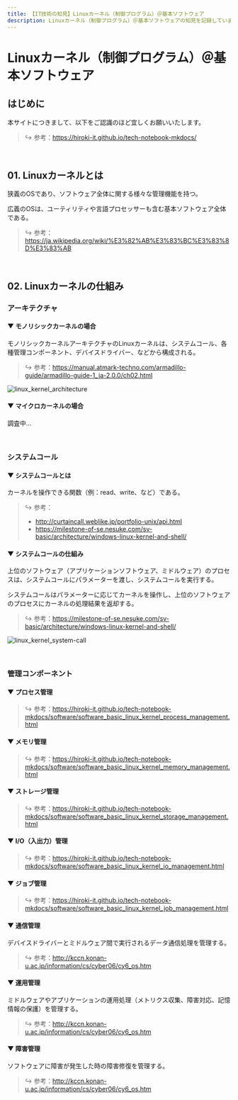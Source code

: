 ```yaml
---
title: 【IT技術の知見】Linuxカーネル（制御プログラム）＠基本ソフトウェア
description: Linuxカーネル（制御プログラム）＠基本ソフトウェアの知見を記録しています。
---
```


# Linuxカーネル（制御プログラム）＠基本ソフトウェア

## はじめに

本サイトにつきまして、以下をご認識のほど宜しくお願いいたします。



> ↪️ 参考：https://hiroki-it.github.io/tech-notebook-mkdocs/

<br>

## 01. Linuxカーネルとは

狭義のOSであり、ソフトウェア全体に関する様々な管理機能を持つ。

広義のOSは、ユーティリティや言語プロセッサーも含む基本ソフトウェア全体である。



> ↪️ 参考：https://ja.wikipedia.org/wiki/%E3%82%AB%E3%83%BC%E3%83%8D%E3%83%AB

<br>

## 02. Linuxカーネルの仕組み

### アーキテクチャ

#### ▼ モノリシックカーネルの場合

モノリシックカーネルアーキテクチャのLinuxカーネルは、システムコール、各種管理コンポーネント、デバイスドライバー、などから構成される。



> ↪️ 参考：https://manual.atmark-techno.com/armadillo-guide/armadillo-guide-1_ja-2.0.0/ch02.html

![linux_kernel_architecture](https://raw.githubusercontent.com/hiroki-it/tech-notebook/master/images/linux_kernel_architecture.png)

#### ▼ マイクロカーネルの場合

調査中...

<br>

### システムコール

#### ▼ システムコールとは

カーネルを操作できる関数（例：read、write、など）である。



> ↪️ 参考：
> 
> - http://curtaincall.weblike.jp/portfolio-unix/api.html
> - https://milestone-of-se.nesuke.com/sv-basic/architecture/windows-linux-kernel-and-shell/

#### ▼ システムコールの仕組み

上位のソフトウェア（アプリケーションソフトウェア、ミドルウェア）のプロセスは、システムコールにパラメーターを渡し、システムコールを実行する。

システムコールはパラメーターに応じてカーネルを操作し、上位のソフトウェアのプロセスにカーネルの処理結果を返却する。



> ↪️ 参考：https://milestone-of-se.nesuke.com/sv-basic/architecture/windows-linux-kernel-and-shell/

![linux_kernel_system-call](https://raw.githubusercontent.com/hiroki-it/tech-notebook/master/images/linux_kernel_system-call.png)

<br>

### 管理コンポーネント

#### ▼ プロセス管理

> ↪️ 参考：https://hiroki-it.github.io/tech-notebook-mkdocs/software/software_basic_linux_kernel_process_management.html

#### ▼ メモリ管理

> ↪️ 参考：https://hiroki-it.github.io/tech-notebook-mkdocs/software/software_basic_linux_kernel_memory_management.html

#### ▼ ストレージ管理

> ↪️ 参考：https://hiroki-it.github.io/tech-notebook-mkdocs/software/software_basic_linux_kernel_storage_management.html

#### ▼ I/O（入出力）管理

> ↪️ 参考：https://hiroki-it.github.io/tech-notebook-mkdocs/software/software_basic_linux_kernel_io_management.html

#### ▼ ジョブ管理

> ↪️ 参考：https://hiroki-it.github.io/tech-notebook-mkdocs/software/software_basic_linux_kernel_job_management.html

#### ▼ 通信管理

デバイスドライバーとミドルウェア間で実行されるデータ通信処理を管理する。



> ↪️ 参考：http://kccn.konan-u.ac.jp/information/cs/cyber06/cy6_os.htm

#### ▼ 運用管理

ミドルウェアやアプリケーションの運用処理（メトリクス収集、障害対応、記憶情報の保護）を管理する。



> ↪️ 参考：http://kccn.konan-u.ac.jp/information/cs/cyber06/cy6_os.htm

#### ▼ 障害管理

ソフトウェアに障害が発生した時の障害修復を管理する。



> ↪️ 参考：http://kccn.konan-u.ac.jp/information/cs/cyber06/cy6_os.htm

<br>
